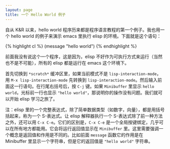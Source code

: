 ```yaml
---
layout: page
title: 一个 Hello World 例子
---
```


自从 K&R 以来，hello world 程序历来都是程序语言教程的第一个例子。我也用一个 hello world 的例子来演示 emacs 里执行 elisp 的环境。下面就是这个语句：

{% highlight cl %}
(message "hello world")
{% endhighlight %}

前面我没有说这个一个程序，这是因为，elisp 不好作为可执行方式来运行（当然也不是不可能），所有的 elisp 都是运行在 emacs 这个环境下。

首先切换到 `*scratch*` 缓冲区里，如果当前模式不是 `lisp-interaction-mode`，用 `M-x lisp-interaction-mode` 先转换到 `lisp-interaction-mode`。然后输入前面这一行语句。在行尾右括号后，按 `C-j` 键。如果 `Minibuffer` 里显示 `hello world`，光标前一行也显示 `"hello world"`，那说明你的操作没有问题。我们就可以开始 elisp 学习之旅了。

注：elisp 里的一个完整表达式，除了简单数据类型（如数字，向量），都是用括号括起来，称为一个 S-表达式。让 elisp 解释器执行一个 S-表达式除了前一种方法之外，还可以用 `C-x C-e`。它们的区别是，`C-x C-e` 是一个全局按键绑定，几乎可以在所有地方都能用。它会将运行返回值显示在 `Minibuffer` 里。这里需要强调一个概念是返回值和作用是不同的。比如前面 `message` 函数它的作用是在 Minibuffer 里显示一个字符串，但是它的返回值是 `"hello world"` 字符串。


